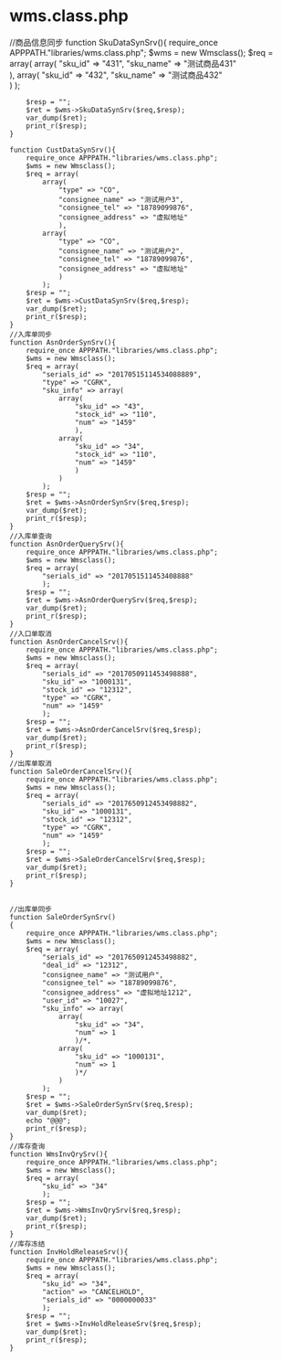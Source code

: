 # wms.class.php
//商品信息同步
    function SkuDataSynSrv(){
        require_once APPPATH."libraries/wms.class.php";
        $wms = new Wmsclass();
        $req = array(
                array(
                    "sku_id" => "431",
                    "sku_name" => "测试商品431"  
                ),
                array(
                    "sku_id" => "432",
                    "sku_name" => "测试商品432"  
                )
            );
                
        $resp = "";
        $ret = $wms->SkuDataSynSrv($req,$resp);
        var_dump($ret);
        print_r($resp);
    }

    function CustDataSynSrv(){
        require_once APPPATH."libraries/wms.class.php";
        $wms = new Wmsclass();
        $req = array(
            array(
                "type" => "CO",
                "consignee_name" => "测试用户3",        
                "consignee_tel" => "18789099876",
                "consignee_address" => "虚拟地址"
                ),
            array(
                "type" => "CO",
                "consignee_name" => "测试用户2",        
                "consignee_tel" => "18789099876",
                "consignee_address" => "虚拟地址"
                )              
            );
        $resp = "";
        $ret = $wms->CustDataSynSrv($req,$resp);
        var_dump($ret);
        print_r($resp);
    }
    //入库单同步
    function AsnOrderSynSrv(){
        require_once APPPATH."libraries/wms.class.php";
        $wms = new Wmsclass();
        $req = array(
            "serials_id" => "20170515114534088889",               
            "type" => "CGRK",
            "sku_info" => array(
                array(
                    "sku_id" => "43",  
                    "stock_id" => "110",  
                    "num" => "1459"
                    ),
                array(
                    "sku_id" => "34",  
                    "stock_id" => "110",  
                    "num" => "1459"
                    )
                )         
            );
        $resp = "";
        $ret = $wms->AsnOrderSynSrv($req,$resp);
        var_dump($ret);
        print_r($resp);
    }
    //入库单查询
    function AsnOrderQuerySrv(){
        require_once APPPATH."libraries/wms.class.php";
        $wms = new Wmsclass();
        $req = array(
            "serials_id" => "2017051511453408888"
            );
        $resp = "";
        $ret = $wms->AsnOrderQuerySrv($req,$resp);
        var_dump($ret);
        print_r($resp);
    }
    //入口单取消
    function AsnOrderCancelSrv(){
        require_once APPPATH."libraries/wms.class.php";
        $wms = new Wmsclass();
        $req = array(
            "serials_id" => "2017050911453498888",
            "sku_id" => "1000131",  
            "stock_id" => "12312",      
            "type" => "CGRK",
            "num" => "1459"
            );
        $resp = "";
        $ret = $wms->AsnOrderCancelSrv($req,$resp);
        var_dump($ret);
        print_r($resp);
    }
    //出库单取消
    function SaleOrderCancelSrv(){
        require_once APPPATH."libraries/wms.class.php";
        $wms = new Wmsclass();
        $req = array(
            "serials_id" => "2017650912453498882",
            "sku_id" => "1000131",  
            "stock_id" => "12312",      
            "type" => "CGRK",
            "num" => "1459"
            );
        $resp = "";
        $ret = $wms->SaleOrderCancelSrv($req,$resp);
        var_dump($ret);
        print_r($resp);
    }
    
    
    //出库单同步
    function SaleOrderSynSrv()
    {
        require_once APPPATH."libraries/wms.class.php";
        $wms = new Wmsclass();
        $req = array(
            "serials_id" => "2017650912453498882",
            "deal_id" => "12312",
            "consignee_name" => "测试用户",        
            "consignee_tel" => "18789099876",
            "consignee_address" => "虚拟地址1212",
            "user_id" => "10027",
            "sku_info" => array(
                array(
                    "sku_id" => "34",        
                    "num" => 1
                    )/*,
                array(
                    "sku_id" => "1000131",         
                    "num" => 1
                    )*/
                )
            );
        $resp = "";
        $ret = $wms->SaleOrderSynSrv($req,$resp);
        var_dump($ret);
        echo "@@@";
        print_r($resp);
    }
    //库存查询
    function WmsInvQrySrv(){
        require_once APPPATH."libraries/wms.class.php";
        $wms = new Wmsclass();
        $req = array(
            "sku_id" => "34"
            );
        $resp = "";
        $ret = $wms->WmsInvQrySrv($req,$resp);
        var_dump($ret);
        print_r($resp);
    }
    //库存冻结
    function InvHoldReleaseSrv(){
        require_once APPPATH."libraries/wms.class.php";
        $wms = new Wmsclass();
        $req = array(
            "sku_id" => "34",
            "action" => "CANCELHOLD",
            "serials_id" => "0000000033"
            );
        $resp = "";
        $ret = $wms->InvHoldReleaseSrv($req,$resp);
        var_dump($ret);
        print_r($resp);
    }
